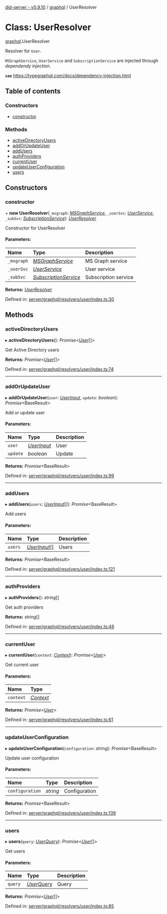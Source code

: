 [did-server - v0.9.10](../README.md) / [graphql](../modules/graphql.md) / UserResolver

# Class: UserResolver

[graphql](../modules/graphql.md).UserResolver

Resolver for `User`.

`MSGraphService`, `UserService` and
`SubscriptionService` are injected through
_dependendy injection_.

**`see`** https://typegraphql.com/docs/dependency-injection.html

## Table of contents

### Constructors

- [constructor](graphql.userresolver.md#constructor)

### Methods

- [activeDirectoryUsers](graphql.userresolver.md#activedirectoryusers)
- [addOrUpdateUser](graphql.userresolver.md#addorupdateuser)
- [addUsers](graphql.userresolver.md#addusers)
- [authProviders](graphql.userresolver.md#authproviders)
- [currentUser](graphql.userresolver.md#currentuser)
- [updateUserConfiguration](graphql.userresolver.md#updateuserconfiguration)
- [users](graphql.userresolver.md#users)

## Constructors

### constructor

\+ **new UserResolver**(`_msgraph`: [*MSGraphService*](services.msgraphservice.md), `_userSvc`: [*UserService*](services.userservice.md), `_subSvc`: [*SubscriptionService*](services.subscriptionservice.md)): [*UserResolver*](graphql.userresolver.md)

Constructor for UserResolver

#### Parameters:

Name | Type | Description |
:------ | :------ | :------ |
`_msgraph` | [*MSGraphService*](services.msgraphservice.md) | MS Graph service   |
`_userSvc` | [*UserService*](services.userservice.md) | User service   |
`_subSvc` | [*SubscriptionService*](services.subscriptionservice.md) | Subscription service    |

**Returns:** [*UserResolver*](graphql.userresolver.md)

Defined in: [server/graphql/resolvers/user/index.ts:30](https://github.com/Puzzlepart/did/blob/dev/server/graphql/resolvers/user/index.ts#L30)

## Methods

### activeDirectoryUsers

▸ **activeDirectoryUsers**(): *Promise*<[*User*](graphql.user.md)[]\>

Get Active Directory users

**Returns:** *Promise*<[*User*](graphql.user.md)[]\>

Defined in: [server/graphql/resolvers/user/index.ts:74](https://github.com/Puzzlepart/did/blob/dev/server/graphql/resolvers/user/index.ts#L74)

___

### addOrUpdateUser

▸ **addOrUpdateUser**(`user`: [*UserInput*](graphql.userinput.md), `update`: *boolean*): *Promise*<BaseResult\>

Add or update user

#### Parameters:

Name | Type | Description |
:------ | :------ | :------ |
`user` | [*UserInput*](graphql.userinput.md) | User   |
`update` | *boolean* | Update    |

**Returns:** *Promise*<BaseResult\>

Defined in: [server/graphql/resolvers/user/index.ts:99](https://github.com/Puzzlepart/did/blob/dev/server/graphql/resolvers/user/index.ts#L99)

___

### addUsers

▸ **addUsers**(`users`: [*UserInput*](graphql.userinput.md)[]): *Promise*<BaseResult\>

Add users

#### Parameters:

Name | Type | Description |
:------ | :------ | :------ |
`users` | [*UserInput*](graphql.userinput.md)[] | Users    |

**Returns:** *Promise*<BaseResult\>

Defined in: [server/graphql/resolvers/user/index.ts:121](https://github.com/Puzzlepart/did/blob/dev/server/graphql/resolvers/user/index.ts#L121)

___

### authProviders

▸ **authProviders**(): *string*[]

Get auth providers

**Returns:** *string*[]

Defined in: [server/graphql/resolvers/user/index.ts:48](https://github.com/Puzzlepart/did/blob/dev/server/graphql/resolvers/user/index.ts#L48)

___

### currentUser

▸ **currentUser**(`context`: [*Context*](graphql_context.context.md)): *Promise*<[*User*](graphql.user.md)\>

Get current user

#### Parameters:

Name | Type |
:------ | :------ |
`context` | [*Context*](graphql_context.context.md) |

**Returns:** *Promise*<[*User*](graphql.user.md)\>

Defined in: [server/graphql/resolvers/user/index.ts:61](https://github.com/Puzzlepart/did/blob/dev/server/graphql/resolvers/user/index.ts#L61)

___

### updateUserConfiguration

▸ **updateUserConfiguration**(`configuration`: *string*): *Promise*<BaseResult\>

Update user configuration

#### Parameters:

Name | Type | Description |
:------ | :------ | :------ |
`configuration` | *string* | Configuration    |

**Returns:** *Promise*<BaseResult\>

Defined in: [server/graphql/resolvers/user/index.ts:139](https://github.com/Puzzlepart/did/blob/dev/server/graphql/resolvers/user/index.ts#L139)

___

### users

▸ **users**(`query`: [*UserQuery*](graphql.userquery.md)): *Promise*<[*User*](graphql.user.md)[]\>

Get users

#### Parameters:

Name | Type | Description |
:------ | :------ | :------ |
`query` | [*UserQuery*](graphql.userquery.md) | Query    |

**Returns:** *Promise*<[*User*](graphql.user.md)[]\>

Defined in: [server/graphql/resolvers/user/index.ts:85](https://github.com/Puzzlepart/did/blob/dev/server/graphql/resolvers/user/index.ts#L85)
